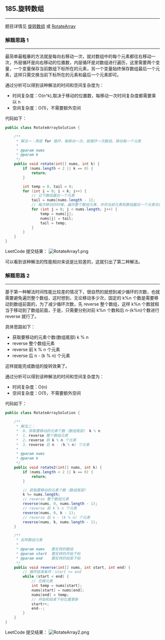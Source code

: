 ## 185.旋转数组

---

题目详情见 [旋转数组](https://leetcode-cn.com/problems/rotate-array/) 或 [RotateArray](https://leetcode.com/problems/rotate-array/)

### 解题思路 1
---
最简单最粗暴的方法就是每向右移动一次，就对数组中的每个元素都往右移动一次，外层循环是向右移动的位置数，内层循环是对数组进行遍历，这里需要两个变量，一个变量保存当前数组下标所在的元素，另一个变量始终保存数组最后一个元素，这样只需交换当前下标所在的元素和最后一个元素即可。

通过分析可以得到该种解法的时间和空间复杂度为：

- 时间复杂度：O(n^k),取决于移动的位置数，每移动一次时间复杂度都需要乘以 n
- 空间复杂度：O(1)，不需要额外空间

代码如下：

```java
public class RotateArraySolution {

    /**
     * 解法一：两层 for 循环，每移动一次，就循环一次数组，移动每一个元素
     *
     * @param nums
     * @param k
     */
    public void rotate(int[] nums, int k) {
        if (nums.length < 2 || k == 0) {
            return;
        }

        int temp = 0, tail = 0;
        for (int i = 0; i < k; i++) {
            // 记下数组最后一个元素
            tail = nums[nums.length - 1];
            // 每次移动的时候，遍历整个数组元素，并将当前元素和数组最后一个元素交换位置
            for (int j = 0; j < nums.length; j++) {
                temp = nums[j];
                nums[j] = tail;
                tail = temp;
            }
        }
    }
}
```
LeetCode 提交结果：
![RotateArray1.png](https://i.loli.net/2019/11/28/sYT7bF6rAKnwdIp.png)

可以看到该种解法的性能相对来说是比较差的，这就引出了第二种解法。

### 解题思路 2
---
基于第一种解法时间性能比较差的情况下，很自然的就想到减少循环的次数，也就需要避免遍历整个数组，这时想到，无论移动多少次，固定的 k%n 个数是需要移动到数组前面的，为了减少循环次数，先 reverse 整个数组，这样 k%n 个数就相当于移动到了数组前面，于是，只需要分别对前 k%n 个数和后 n-(k%n)个数进行 reverse 就行了。

具体思路如下：

- 获取要移动的元素个数(数组尾部) k % n
- reverse 整个数组元素
- reverse 前 k % n 个元素
- reverse 后 n - (k % n) 个元素

这样就能完成数组的旋转效果了。

通过分析可以得到该种解法的时间和空间复杂度为：

- 时间复杂度：O(n)
- 空间复杂度：O(1)，不需要额外空间

代码如下：
```java
public class RotateArraySolution {

    /**
     * 解法二：
     *  0、获取要移动的元素个数（数组尾部） k % n
     *  1、reverse 整个数组元素
     *  2、reverse 前 k % n 个元素
     *  3、reverse 后 n - (k % n) 个元素
     *
     * @param nums
     * @param k
     */
    public void rotate2(int[] nums, int k) {
        if (nums.length < 2 || k == 0) {
            return;
        }

        // 获取要移动的元素个数（数组尾部）
        k %= nums.length;
        // reverse 整个数组元素
        reverse(nums, 0, nums.length - 1);
        // reverse 前 k % n 个元素
        reverse(nums, 0, k - 1);
        // reverse 后 n - (k % n) 个元素
        reverse(nums, k, nums.length - 1);
    }

    /**
     * 反转数组元素
     *
     * @param nums   要反转的数组
     * @param start  要反转的开始下标
     * @param end    要反转的结束下标
     */
    public void reverse(int[] nums, int start, int end) {
        // 循环结束条件：start >= end
        while (start < end) {
            // 交换元素
            int temp = nums[start];
            nums[start] = nums[end];
            nums[end] = temp;
            // 开始和结束下标位置更新
            start++;
            end--;
        }
    }
}

```

LeetCode 提交结果：
![RotateArray2.png](https://i.loli.net/2019/11/28/ZBF5leVxh3JauXS.png)
